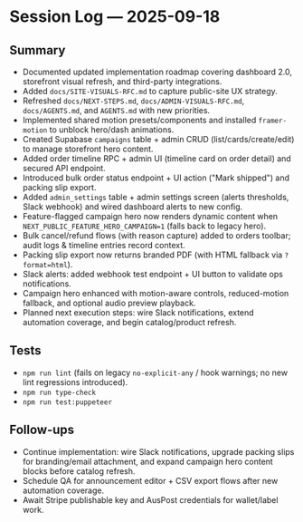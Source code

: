 # Session Log — 2025-09-18

## Summary
- Documented updated implementation roadmap covering dashboard 2.0, storefront visual refresh, and third-party integrations.
- Added `docs/SITE-VISUALS-RFC.md` to capture public-site UX strategy.
- Refreshed `docs/NEXT-STEPS.md`, `docs/ADMIN-VISUALS-RFC.md`, `docs/AGENTS.md`, and `AGENTS.md` with new priorities.
- Implemented shared motion presets/components and installed `framer-motion` to unblock hero/dash animations.
- Created Supabase `campaigns` table + admin CRUD (list/cards/create/edit) to manage storefront hero content.
- Added order timeline RPC + admin UI (timeline card on order detail) and secured API endpoint.
- Introduced bulk order status endpoint + UI action ("Mark shipped") and packing slip export.
- Added `admin_settings` table + admin settings screen (alerts thresholds, Slack webhook) and wired dashboard alerts to new config.
- Feature-flagged campaign hero now renders dynamic content when `NEXT_PUBLIC_FEATURE_HERO_CAMPAIGN=1` (falls back to legacy hero).
- Bulk cancel/refund flows (with reason capture) added to orders toolbar; audit logs & timeline entries record context.
- Packing slip export now returns branded PDF (with HTML fallback via `?format=html`).
- Slack alerts: added webhook test endpoint + UI button to validate ops notifications.
- Campaign hero enhanced with motion-aware controls, reduced-motion fallback, and optional audio preview playback.
- Planned next execution steps: wire Slack notifications, extend automation coverage, and begin catalog/product refresh.

## Tests
- `npm run lint` (fails on legacy `no-explicit-any` / hook warnings; no new lint regressions introduced).
- `npm run type-check`
- `npm run test:puppeteer`

## Follow-ups
- Continue implementation: wire Slack notifications, upgrade packing slips for branding/email attachment, and expand campaign hero content blocks before catalog refresh.
- Schedule QA for announcement editor + CSV export flows after new automation coverage.
- Await Stripe publishable key and AusPost credentials for wallet/label work.
